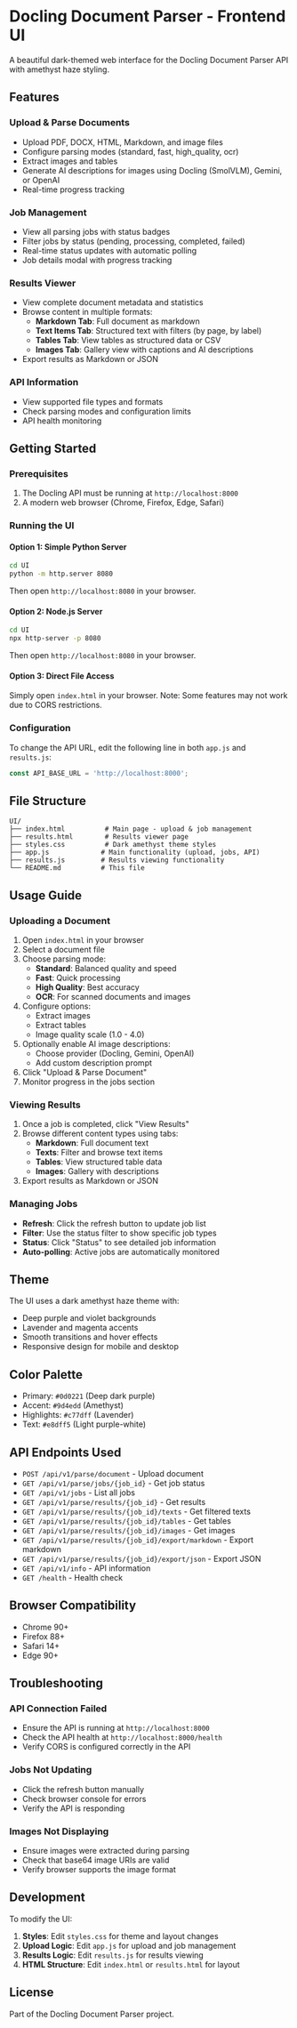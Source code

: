 # Docling Document Parser - Frontend UI

A beautiful dark-themed web interface for the Docling Document Parser API with amethyst haze styling.

## Features

### Upload & Parse Documents
- Upload PDF, DOCX, HTML, Markdown, and image files
- Configure parsing modes (standard, fast, high_quality, ocr)
- Extract images and tables
- Generate AI descriptions for images using Docling (SmolVLM), Gemini, or OpenAI
- Real-time progress tracking

### Job Management
- View all parsing jobs with status badges
- Filter jobs by status (pending, processing, completed, failed)
- Real-time status updates with automatic polling
- Job details modal with progress tracking

### Results Viewer
- View complete document metadata and statistics
- Browse content in multiple formats:
  - **Markdown Tab**: Full document as markdown
  - **Text Items Tab**: Structured text with filters (by page, by label)
  - **Tables Tab**: View tables as structured data or CSV
  - **Images Tab**: Gallery view with captions and AI descriptions
- Export results as Markdown or JSON

### API Information
- View supported file types and formats
- Check parsing modes and configuration limits
- API health monitoring

## Getting Started

### Prerequisites
1. The Docling API must be running at `http://localhost:8000`
2. A modern web browser (Chrome, Firefox, Edge, Safari)

### Running the UI

#### Option 1: Simple Python Server
```bash
cd UI
python -m http.server 8080
```
Then open `http://localhost:8080` in your browser.

#### Option 2: Node.js Server
```bash
cd UI
npx http-server -p 8080
```
Then open `http://localhost:8080` in your browser.

#### Option 3: Direct File Access
Simply open `index.html` in your browser. Note: Some features may not work due to CORS restrictions.

### Configuration

To change the API URL, edit the following line in both `app.js` and `results.js`:

```javascript
const API_BASE_URL = 'http://localhost:8000';
```

## File Structure

```
UI/
├── index.html          # Main page - upload & job management
├── results.html        # Results viewer page
├── styles.css          # Dark amethyst theme styles
├── app.js             # Main functionality (upload, jobs, API)
├── results.js         # Results viewing functionality
└── README.md          # This file
```

## Usage Guide

### Uploading a Document

1. Open `index.html` in your browser
2. Select a document file
3. Choose parsing mode:
   - **Standard**: Balanced quality and speed
   - **Fast**: Quick processing
   - **High Quality**: Best accuracy
   - **OCR**: For scanned documents and images
4. Configure options:
   - Extract images
   - Extract tables
   - Image quality scale (1.0 - 4.0)
5. Optionally enable AI image descriptions:
   - Choose provider (Docling, Gemini, OpenAI)
   - Add custom description prompt
6. Click "Upload & Parse Document"
7. Monitor progress in the jobs section

### Viewing Results

1. Once a job is completed, click "View Results"
2. Browse different content types using tabs:
   - **Markdown**: Full document text
   - **Texts**: Filter and browse text items
   - **Tables**: View structured table data
   - **Images**: Gallery with descriptions
3. Export results as Markdown or JSON

### Managing Jobs

- **Refresh**: Click the refresh button to update job list
- **Filter**: Use the status filter to show specific job types
- **Status**: Click "Status" to see detailed job information
- **Auto-polling**: Active jobs are automatically monitored

## Theme

The UI uses a dark amethyst haze theme with:
- Deep purple and violet backgrounds
- Lavender and magenta accents
- Smooth transitions and hover effects
- Responsive design for mobile and desktop

## Color Palette

- Primary: `#0d0221` (Deep dark purple)
- Accent: `#9d4edd` (Amethyst)
- Highlights: `#c77dff` (Lavender)
- Text: `#e8dff5` (Light purple-white)

## API Endpoints Used

- `POST /api/v1/parse/document` - Upload document
- `GET /api/v1/parse/jobs/{job_id}` - Get job status
- `GET /api/v1/jobs` - List all jobs
- `GET /api/v1/parse/results/{job_id}` - Get results
- `GET /api/v1/parse/results/{job_id}/texts` - Get filtered texts
- `GET /api/v1/parse/results/{job_id}/tables` - Get tables
- `GET /api/v1/parse/results/{job_id}/images` - Get images
- `GET /api/v1/parse/results/{job_id}/export/markdown` - Export markdown
- `GET /api/v1/parse/results/{job_id}/export/json` - Export JSON
- `GET /api/v1/info` - API information
- `GET /health` - Health check

## Browser Compatibility

- Chrome 90+
- Firefox 88+
- Safari 14+
- Edge 90+

## Troubleshooting

### API Connection Failed
- Ensure the API is running at `http://localhost:8000`
- Check the API health at `http://localhost:8000/health`
- Verify CORS is configured correctly in the API

### Jobs Not Updating
- Click the refresh button manually
- Check browser console for errors
- Verify the API is responding

### Images Not Displaying
- Ensure images were extracted during parsing
- Check that base64 image URIs are valid
- Verify browser supports the image format

## Development

To modify the UI:

1. **Styles**: Edit `styles.css` for theme and layout changes
2. **Upload Logic**: Edit `app.js` for upload and job management
3. **Results Logic**: Edit `results.js` for results viewing
4. **HTML Structure**: Edit `index.html` or `results.html` for layout

## License

Part of the Docling Document Parser project.
